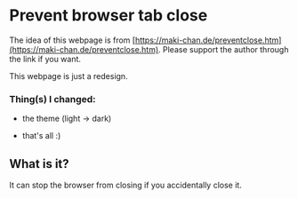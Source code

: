 # Prevent browser tab close

The idea of this webpage is from [https://maki-chan.de/preventclose.htm](https://maki-chan.de/preventclose.htm). Please support the author through the link if you want.

This webpage is just a redesign.

### Thing(s) I changed:

- the theme (light -> dark)

- that's all :)

## What is it?

It can stop the browser from closing if you accidentally close it.
